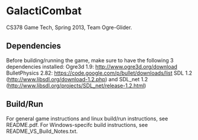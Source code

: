 GalactiCombat
=============

CS378 Game Tech, Spring 2013, Team Ogre-Glider.


Dependencies
-------------
Before building/running the game, make sure to have the following 3 dependencies installed:
Ogre3d 1.9: http://www.ogre3d.org/download
BulletPhysics 2.82: https://code.google.com/p/bullet/downloads/list
SDL 1.2 (http://www.libsdl.org/download-1.2.php) and SDL_net 1.2 (http://www.libsdl.org/projects/SDL_net/release-1.2.html)


Build/Run
--------------
For general game instructions and linux build/run instructions, see README.pdf.
For Windows-specifc build instructions, see README_VS_Build_Notes.txt.
